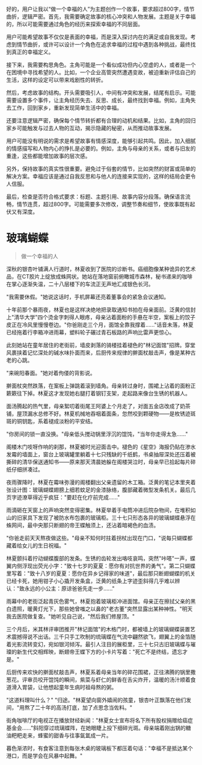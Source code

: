 <ReasoningChainRenderer>
好的，用户让我以“做一个幸福的人”为主题创作一个故事，要求超过800字，情节曲折，逻辑严密。首先，我需要确定故事的核心冲突和人物发展。主题是关于幸福的，所以可能需要通过角色的经历来探索幸福的不同层面。

用户可能希望故事不仅仅是表面的幸福，而是深入探讨内在的满足或自我发现。考虑到情节曲折，或许可以设计一个角色在追求幸福的过程中遇到各种挑战，最终找到真正的幸福定义。

接下来，我需要构思角色。主角可能是一个看似成功但内心空虚的人，或者是一个在困境中寻找希望的人。比如，一个企业高管突然遭遇变故，被迫重新评估自己的生活，这样的设定可以带来戏剧性的转折。

然后，考虑故事的结构。开头需要吸引人，中间有冲突和发展，结尾有启示。可能需要设置多个事件，让主角经历失去、反思、成长，最终找到幸福。例如，主角失去工作，回到家乡，重新发现简单生活中的幸福。

还要注意逻辑严密，确保每个情节转折都有合理的动机和结果。比如，主角的回归家乡可能触发与过去人物的互动，揭示隐藏的秘密，从而推动故事发展。

用户可能没有明说的需求是希望故事有情感深度，能够引起共鸣。因此，加入细腻的情感描写和人物内心的挣扎是必要的。例如，主角与母亲的关系，或者与旧友的重逢，这些都能增加故事的层次感。

另外，保持故事的真实性很重要。避免过于俗套的情节，比如突然的财富或简单的解决方案。幸福应该是通过自我反思和与他人的连接来实现的，这样的结局会更令人信服。

最后，检查是否符合格式要求：标题、主题引用、故事内容分段落。确保语言流畅，情节连贯，超过800字。可能需要多次修改，调整节奏和细节，使故事既有起伏又有深度。
</ReasoningChainRenderer>

# 玻璃蝴蝶

> 做一个幸福的人

深秋的银杏叶铺满人行道时，林夏收到了医院的诊断书。癌细胞像某种诡异的艺术品，在CT胶片上绽放成蛛网状。她站在落地窗前俯瞰城市森林，秘书递来的咖啡在掌心逐渐失温，二十八层楼下的车流正无声地汇成银色长河。

"我需要休假。"她说这话时，手机屏幕还亮着董事会的紧急会议通知。

十年前那个暴雨夜，林夏也是这样决绝地把录取通知书拍在母亲面前。泛黄的信封上"清华大学"四个烫金字刺得人眼疼，母亲沾着面粉的手悬在半空，案板上的饺子皮正在冷风里慢慢卷边。"你爸刚走三个月，面馆全靠我撑着......"话音未落，林夏已经拖着行李箱冲进雨幕，塑料轮子碾过青石板路的声响比雷声更惊心。

此刻她站在童年居住的老街前，墙皮剥落的骑楼挂着褪色的"林记面馆"招牌。穿堂风裹挟着记忆深处的碱水味扑面而来，后厨传来规律的擀面杖敲击声，像是某种古老的心跳。

"来碗阳春面。"她对着佝偻的背影说。

擀面杖突然跌落，在案板上弹跳着滚到墙角。母亲转过身时，围裙上沾着的面粉正簌簌往下掉。林夏这才发现她右腿打着钢钉支架，走起路来像台生锈的机器人。

面汤腾起的热气里，母亲絮叨着街尾王阿婆上个月走了，对面五金店改成了奶茶铺，屋顶漏水总修不好。林夏机械地吞咽着面条，忽然咬到颗硬物——是枚锈迹斑斑的铜钥匙，系着褪成淡粉的平安结。

"你房间的锁一直没换。"母亲低头搅动锅里浮沉的馄饨，"当年你走得太急......"

阁楼木门吱呀作响的刹那，林夏被时光迎面击中。褪色的《星空》海报仍贴在渗水发霉的墙面上，窗台上玻璃罐里躺着十七只残缺的千纸鹤，书桌抽屉深处还压着被撕碎的清华保送通知书——原来那天清晨她躲在阁楼哭泣时，母亲早已拾起每片碎纸仔细拼凑过。

夜雨骤降时，林夏在霉味弥漫的阁楼翻出父亲遗留的木工箱。泛黄的笔记本里夹着张设计图：玻璃蝴蝶翅膀上细若蚊足的金漆脉络，腹部藏着微型发条机关。最后几页字迹潦草得近乎疯狂："要赶在化疗前完成......"

雨滴砸在天窗上的声响突然变得密集。林夏举着手电筒冲进后院杂物间，在堆积如山的旧家具下发现了被防水布包裹的玻璃柜。三十七只形态各异的玻璃蝴蝶悬浮在蛛网间，最中央那只断翅的帝王蝶触须上，还沾着暗褐色的血渍。

"你爸走前天天熬夜做这些。"母亲不知何时拄着拐杖出现在门口，"说每只蝴蝶都藏着给女儿的生日祝福。"

林夏颤抖着拧动蝴蝶腹部的发条。生锈的齿轮发出咯吱哀鸣，突然"咔嗒"一声，蝶翼内侧浮现出荧光小字："致十七岁的夏夏：愿你有对抗世界的勇气"。第二只蝴蝶里写着："致十八岁的夏夏：愿你在异乡记得家的味道"，最后那只断翅蝴蝶的机关已经卡死，她用钳子小心撬开发条盒，泛黄的纸条上字迹歪斜得几乎难以辨认："致永远的小公主：原谅爸爸先走一步......"

雨幕中的老街泛起青灰色雾气，林夏抱着玻璃柜冲进面馆。母亲正在擦拭父亲的黑白遗照，暖黄灯光下，那些她曾嗤之以鼻的"老古董"突然显露出某种神性。"明天我去医院做复查。"她听见自己说，"然后我们修屋顶。"

三个月后，米其林评审团推开"林记面馆"的木格门时，都被墙上的玻璃蝴蝶装置艺术震撼得说不出话。三千只手工吹制的琉璃蝶在气流中翩然欲飞，翅翼上的金箔随着光影流转变幻，宛如银河倾泻。最引人注目的展柜里，三十七只古旧玻璃蝶与璀璨的新生代交相辉映，断翅帝王蝶下方的小卡片写着："死亡不是终结，遗忘才是。"

后厨传来欢快的擀面杖敲击声，林夏系着母亲当年的碎花围裙，正往沸腾的锅里撒葱花。评审员咬开馄饨的瞬间，紫菜与虾仁的鲜香在舌尖炸开，温暖的汤汁顺着食道滑入胃袋，让他想起童年生病时祖母熬的粥。

"这道料理叫什么？"
"归途。"林夏望向窗外嬉闹的孩童，银杏叶正飘落在他们发间，"用熬了二十年的高汤打底，加了点思念当佐料。"

街角咖啡厅的电视正在播放财经新闻："林夏女士宣布将名下所有股权捐赠给癌症基金会......"斜阳穿过琉璃蝶阵，在她眼睫上投下细碎光斑。母亲端着刚出锅的糖油粑粑走来，蜂蜜的甜香与往事氤氲成一片。

暮色渐浓时，有食客注意到每张木桌的玻璃板下都压着句话："幸福不是抵达某个港口，而是学会在风暴中起舞。"